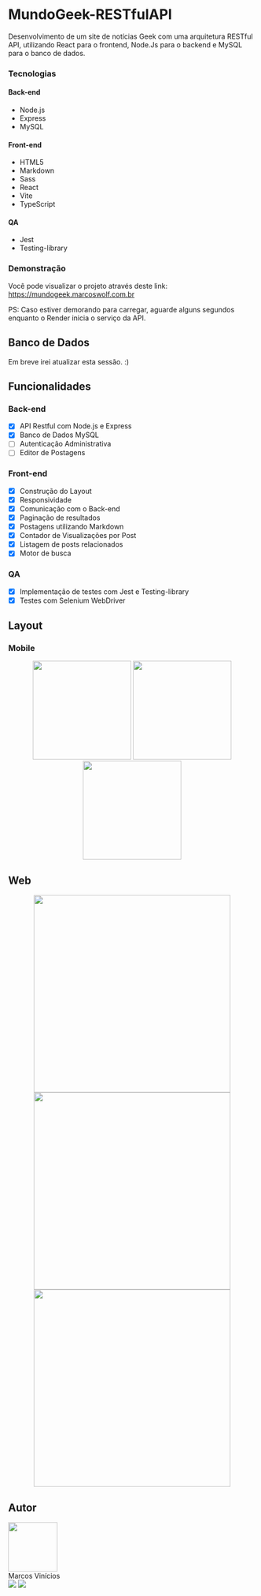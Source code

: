 # MundoGeek-RESTfulAPI

Desenvolvimento de um site de notícias Geek com uma arquitetura RESTful API, utilizando React para o frontend, Node.Js para o backend e MySQL para o banco de dados.

### Tecnologias

#### Back-end
- Node.js
- Express
- MySQL

#### Front-end

- HTML5
- Markdown
- Sass
- React
- Vite
- TypeScript

#### QA

- Jest
- Testing-library

### Demonstração

Você pode visualizar o projeto através deste link: <br/>
<a href="https://mundogeek.marcoswolf.com.br">https://mundogeek.marcoswolf.com.br</a>

PS: Caso estiver demorando para carregar, aguarde alguns segundos enquanto o Render inicia o serviço da API.

## Banco de Dados

Em breve irei atualizar esta sessão. :)

## Funcionalidades

### Back-end
- [x] API Restful com Node.js e Express
- [x] Banco de Dados MySQL
- [ ] Autenticação Administrativa
- [ ] Editor de Postagens

### Front-end
- [x] Construção do Layout
- [x] Responsividade
- [x] Comunicação com o Back-end
- [x] Paginação de resultados
- [x] Postagens utilizando Markdown
- [x] Contador de Visualizações por Post 
- [x] Listagem de posts relacionados
- [x] Motor de busca

### QA
- [X] Implementação de testes com Jest e Testing-library
- [X] Testes com Selenium WebDriver

## Layout

### Mobile
  
<p align="center">
  <img src="https://github.com/MarcosWolf/mundogeek/assets/26293082/4944ba16-b851-4fb2-8b73-8bcd435c3df4" width="200px">
  <img src="https://github.com/MarcosWolf/mundogeek/assets/26293082/af051b32-beec-4b21-be28-24dfd6eefedc" width="200px">
  <img src="https://github.com/MarcosWolf/mundogeek/assets/26293082/f2493c39-61c1-4e15-8f7b-fd2d1430d173" width="200px">
</p>

## Web

<p align="center">
  <img src="https://github.com/MarcosWolf/mundogeek/assets/26293082/aaa97e07-9b96-44c9-9cc7-ae45809afb43" width="400px">
  <img src="https://github.com/MarcosWolf/mundogeek/assets/26293082/65c3bb18-942d-42f2-8474-b1655c6a28cc" width="400px">
  <img src="https://github.com/MarcosWolf/mundogeek/assets/26293082/2255aac0-9292-4404-bf5e-91e708df0fe3" width="400px">
</p>
 
## Autor

<a href="https://www.marcoswolf.com.br/">
<img style="width:100px" src="https://avatars.githubusercontent.com/u/26293082?v=4" alt=""/>
<br />    
</a>
Marcos Vinícios

<div>
<a href="mailto:contato@marcoswolf.com.br"><img src="https://img.shields.io/badge/Gmail-D14836?style=for-the-badge&logo=gmail&logoColor=white"/></a>
<a href="https://www.linkedin.com/in/marcoswolf/" target="_blank" rel="noopener noreferrer"><img src="https://img.shields.io/badge/LinkedIn-0077B5?style=for-the-badge&logo=linkedin&logoColor=white"/></a>
</div>
